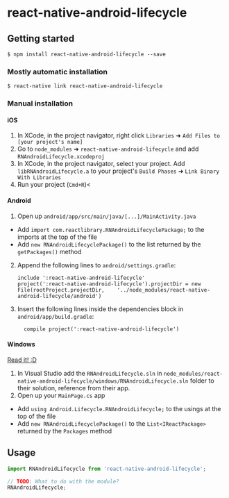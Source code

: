 
# react-native-android-lifecycle

## Getting started

`$ npm install react-native-android-lifecycle --save`

### Mostly automatic installation

`$ react-native link react-native-android-lifecycle`

### Manual installation


#### iOS

1. In XCode, in the project navigator, right click `Libraries` ➜ `Add Files to [your project's name]`
2. Go to `node_modules` ➜ `react-native-android-lifecycle` and add `RNAndroidLifecycle.xcodeproj`
3. In XCode, in the project navigator, select your project. Add `libRNAndroidLifecycle.a` to your project's `Build Phases` ➜ `Link Binary With Libraries`
4. Run your project (`Cmd+R`)<

#### Android

1. Open up `android/app/src/main/java/[...]/MainActivity.java`
  - Add `import com.reactlibrary.RNAndroidLifecyclePackage;` to the imports at the top of the file
  - Add `new RNAndroidLifecyclePackage()` to the list returned by the `getPackages()` method
2. Append the following lines to `android/settings.gradle`:
  	```
  	include ':react-native-android-lifecycle'
  	project(':react-native-android-lifecycle').projectDir = new File(rootProject.projectDir, 	'../node_modules/react-native-android-lifecycle/android')
  	```
3. Insert the following lines inside the dependencies block in `android/app/build.gradle`:
  	```
      compile project(':react-native-android-lifecycle')
  	```

#### Windows
[Read it! :D](https://github.com/ReactWindows/react-native)

1. In Visual Studio add the `RNAndroidLifecycle.sln` in `node_modules/react-native-android-lifecycle/windows/RNAndroidLifecycle.sln` folder to their solution, reference from their app.
2. Open up your `MainPage.cs` app
  - Add `using Android.Lifecycle.RNAndroidLifecycle;` to the usings at the top of the file
  - Add `new RNAndroidLifecyclePackage()` to the `List<IReactPackage>` returned by the `Packages` method


## Usage
```javascript
import RNAndroidLifecycle from 'react-native-android-lifecycle';

// TODO: What to do with the module?
RNAndroidLifecycle;
```
  
